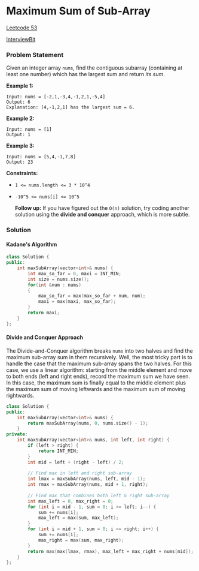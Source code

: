 # Maximum Sum of Sub-Array

[Leetcode 53](https://leetcode.com/problems/maximum-subarray/)   

[InterviewBit](https://www.interviewbit.com/problems/max-sum-contiguous-subarray/)

### Problem Statement

Given an integer array `nums`, find the contiguous subarray \(containing at least one number\) which has the largest sum and return _its sum_.

**Example 1:**

```text
Input: nums = [-2,1,-3,4,-1,2,1,-5,4]
Output: 6
Explanation: [4,-1,2,1] has the largest sum = 6.
```

**Example 2:**

```text
Input: nums = [1]
Output: 1
```

**Example 3:**

```text
Input: nums = [5,4,-1,7,8]
Output: 23
```

**Constraints:**

* `1 <= nums.length <= 3 * 10^4`
* `-10^5 <= nums[i] <= 10^5`

  **Follow up:** If you have figured out the `O(n)` solution, try coding another solution using the **divide and conquer** approach, which is more subtle.            

### Solution

#### Kadane's Algorithm

```cpp
class Solution {
public:
    int maxSubArray(vector<int>& nums) {
        int max_so_far = 0, maxi = INT_MIN;
        int size = nums.size();
        for(int &num : nums)
        {
            max_so_far = max(max_so_far + num, num);
            maxi = max(maxi, max_so_far);
        }
        return maxi;
    }
};
```

#### Divide and Conquer Approach

The Divide-and-Conquer algorithm breaks `nums` into two halves and find the maximum sub-array sum in them recursively. Well, the most tricky part is to handle the case that the maximum sub-array spans the two halves. For this case, we use a linear algorithm: starting from the middle element and move to both ends \(left and right ends\), record the maximum sum we have seen. In this case, the maximum sum is finally equal to the middle element plus the maximum sum of moving leftwards and the maximum sum of moving rightwards.

```cpp
class Solution {
public:
    int maxSubArray(vector<int>& nums) {
        return maxSubArray(nums, 0, nums.size() - 1);
    }
private:
    int maxSubArray(vector<int>& nums, int left, int right) {
        if (left > right) {
            return INT_MIN;
        }
        int mid = left + (right - left) / 2;
        
        // Find max in left and right sub-array
        int lmax = maxSubArray(nums, left, mid - 1);
        int rmax = maxSubArray(nums, mid + 1, right);
        
        // Find max that combines both left & right sub-array
        int max_left = 0, max_right = 0;
        for (int i = mid - 1, sum = 0; i >= left; i--) {
            sum += nums[i];
            max_left = max(sum, max_left);
        }
        for (int i = mid + 1, sum = 0; i <= right; i++) {
            sum += nums[i];
            max_right = max(sum, max_right);
        }
        return max(max(lmax, rmax), max_left + max_right + nums[mid]);
    }
};
```

